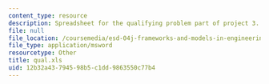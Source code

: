 ```yaml
---
content_type: resource
description: Spreadsheet for the qualifying problem part of project 3.
file: null
file_location: /coursemedia/esd-04j-frameworks-and-models-in-engineering-systems-engineering-system-design-spring-2007/12b32a43794598b5c1dd9863550c77b4_qual.xls
file_type: application/msword
resourcetype: Other
title: qual.xls
uid: 12b32a43-7945-98b5-c1dd-9863550c77b4
---
```

